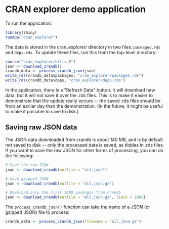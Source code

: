 CRAN explorer demo application
==============================

To run the application:

```R
library(shiny)
runApp("cran_explorer")
```


The data is stored in the cran_explorer/ directory in two files: `packages.rds` and `deps.rds`. To update these files, run this from the top-level directory:

```R
source("cran_explorer/utils.R")
json <- download_crandb()
crandb_data <- process_crandb_json(json)
write_rds(crandb_data$packages, "cran_explorer/packages.rds")
write_rds(crandb_data$deps, "cran_explorer/deps.rds")
```

In the application, there is a "Refresh Data" button. It will download new data, but it will *not* save it over the .rds files. This is to make it easier to demonstrate that the update really occurs -- the saved .rds files should be from an earlier day than the demonstration. (In the future, it might be useful to make it possible to save to disk.)


## Saving raw JSON data

The JSON data downloaded from crandb is about 140 MB, and is by default not saved to disk -- only the processed data is saved, as tibbles in .rds files. If you want to save the raw JSON for other forms of processing, you can do the following:

```R
# Save the raw JSON
json <- download_crandb(outfile = "all.json")

# Save gzipped JSON
json <- download_crandb(outfile = "all.json.gz")

# Download only the first 1000 packages from crandb
json <- download_crandb(outfile = "all.json.gz", limit = 1000)
```

The `process_crandb_json()` function can take the name of a JSON (or gzipped JSON) file to process:

```R
crandb_data <- process_crandb_json(filename = "all.json.gz")
```
